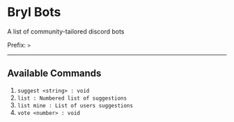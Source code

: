# Bryl Bots

A list of community-tailored discord bots

Prefix: `>`

---

## Available Commands

1. `suggest <string> : void`
2. `list : Numbered list of suggestions`
3. `list mine : List of users suggestions`
4. `vote <number> : void`
